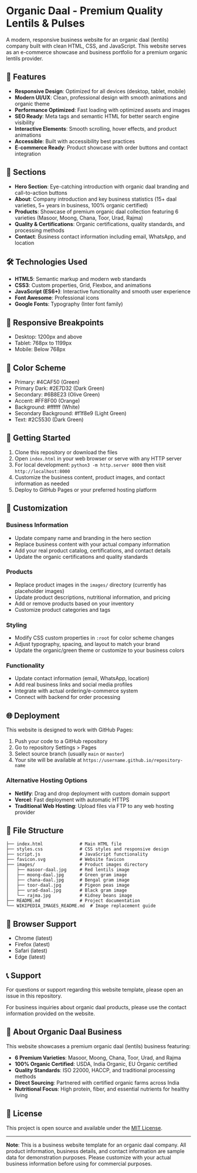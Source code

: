 # Organic Daal - Premium Quality Lentils & Pulses

A modern, responsive business website for an organic daal (lentils) company built with clean HTML, CSS, and JavaScript. This website serves as an e-commerce showcase and business portfolio for a premium organic lentils provider.

## 🌟 Features

- **Responsive Design**: Optimized for all devices (desktop, tablet, mobile)
- **Modern UI/UX**: Clean, professional design with smooth animations and organic theme
- **Performance Optimized**: Fast loading with optimized assets and images
- **SEO Ready**: Meta tags and semantic HTML for better search engine visibility
- **Interactive Elements**: Smooth scrolling, hover effects, and product animations
- **Accessible**: Built with accessibility best practices
- **E-commerce Ready**: Product showcase with order buttons and contact integration

## 🚀 Sections

- **Hero Section**: Eye-catching introduction with organic daal branding and call-to-action buttons
- **About**: Company introduction and key business statistics (15+ daal varieties, 5+ years in business, 100% organic certified)
- **Products**: Showcase of premium organic daal collection featuring 6 varieties (Masoor, Moong, Chana, Toor, Urad, Rajma)
- **Quality & Certifications**: Organic certifications, quality standards, and processing methods
- **Contact**: Business contact information including email, WhatsApp, and location

## 🛠️ Technologies Used

- **HTML5**: Semantic markup and modern web standards
- **CSS3**: Custom properties, Grid, Flexbox, and animations
- **JavaScript (ES6+)**: Interactive functionality and smooth user experience
- **Font Awesome**: Professional icons
- **Google Fonts**: Typography (Inter font family)

## 📱 Responsive Breakpoints

- Desktop: 1200px and above
- Tablet: 768px to 1199px
- Mobile: Below 768px

## 🎨 Color Scheme

- Primary: #4CAF50 (Green)
- Primary Dark: #2E7D32 (Dark Green)
- Secondary: #6B8E23 (Olive Green)
- Accent: #FF8F00 (Orange)
- Background: #ffffff (White)
- Secondary Background: #f1f8e9 (Light Green)
- Text: #2C5530 (Dark Green)

## 🚀 Getting Started

1. Clone this repository or download the files
2. Open `index.html` in your web browser or serve with any HTTP server
3. For local development: `python3 -m http.server 8000` then visit `http://localhost:8000`
4. Customize the business content, product images, and contact information as needed
5. Deploy to GitHub Pages or your preferred hosting platform

## 📝 Customization

### Business Information
- Update company name and branding in the hero section
- Replace business content with your actual company information
- Add your real product catalog, certifications, and contact details
- Update the organic certifications and quality standards

### Products
- Replace product images in the `images/` directory (currently has placeholder images)
- Update product descriptions, nutritional information, and pricing
- Add or remove products based on your inventory
- Customize product categories and tags

### Styling
- Modify CSS custom properties in `:root` for color scheme changes
- Adjust typography, spacing, and layout to match your brand
- Update the organic/green theme or customize to your business colors

### Functionality
- Update contact information (email, WhatsApp, location)
- Add real business links and social media profiles
- Integrate with actual ordering/e-commerce system
- Connect with backend for order processing

## 🌐 Deployment

This website is designed to work with GitHub Pages:

1. Push your code to a GitHub repository
2. Go to repository Settings > Pages
3. Select source branch (usually `main` or `master`)
4. Your site will be available at `https://username.github.io/repository-name`

### Alternative Hosting Options
- **Netlify**: Drag and drop deployment with custom domain support
- **Vercel**: Fast deployment with automatic HTTPS
- **Traditional Web Hosting**: Upload files via FTP to any web hosting provider

## 📄 File Structure

```
├── index.html              # Main HTML file
├── styles.css              # CSS styles and responsive design
├── script.js               # JavaScript functionality
├── favicon.svg             # Website favicon
├── images/                 # Product images directory
│   ├── masoor-daal.jpg     # Red lentils image
│   ├── moong-daal.jpg      # Green gram image
│   ├── chana-daal.jpg      # Bengal gram image
│   ├── toor-daal.jpg       # Pigeon peas image
│   ├── urad-daal.jpg       # Black gram image
│   └── rajma.jpg           # Kidney beans image
├── README.md               # Project documentation
└── WIKIPEDIA_IMAGES_README.md  # Image replacement guide
```

## 🔧 Browser Support

- Chrome (latest)
- Firefox (latest)
- Safari (latest)
- Edge (latest)

## 📞 Support

For questions or support regarding this website template, please open an issue in this repository.

For business inquiries about organic daal products, please use the contact information provided on the website.

## 🥘 About Organic Daal Business

This website showcases a premium organic daal (lentils) business featuring:

- **6 Premium Varieties**: Masoor, Moong, Chana, Toor, Urad, and Rajma
- **100% Organic Certified**: USDA, India Organic, EU Organic certified
- **Quality Standards**: ISO 22000, HACCP, and traditional processing methods
- **Direct Sourcing**: Partnered with certified organic farms across India
- **Nutritional Focus**: High protein, fiber, and essential nutrients for healthy living

## 📄 License

This project is open source and available under the [MIT License](LICENSE).

---

**Note**: This is a business website template for an organic daal company. All product information, business details, and contact information are sample data for demonstration purposes. Please customize with your actual business information before using for commercial purposes.